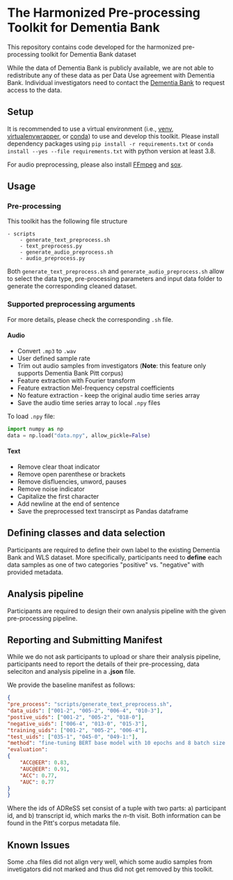 # The Harmonized Pre-processing Toolkit for Dementia Bank

This repository contains code developed for the harmonized pre-processing toolkit for Dementia Bank dataset

While the data of Dementia Bank is publicly available, we are not able to redistribute any of these data as per Data Use agreement with Dementia Bank. Individual investigators need to contact the [Dementia Bank](https://dementia.talkbank.org/access/) to request access to the data.

## Setup

It is recommended to use a virtual environment (i.e.,  [venv](https://docs.python.org/3/tutorial/venv.html), [virtualenvwrapper](https://virtualenvwrapper.readthedocs.io/en/latest/), or [conda](https://docs.conda.io/en/latest/)) to use and develop this toolkit. Please install dependency packages using ```pip install -r requirements.txt``` or ```conda install --yes --file requirements.txt``` with python version at least 3.8.

For audio preprocessing, please also install [FFmpeg](https://github.com/FFmpeg/FFmpeg) and [sox](https://github.com/rabitt/pysox).

## Usage

### Pre-processing

This toolkit has the following file structure

```
- scripts
	- generate_text_preprocess.sh
	- text_preprocess.py
	- generate_audio_preprocess.sh
	- audio_preprocess.py
```

Both `generate_text_preprocess.sh` and `generate_audio_preprocess.sh` allow to select the data type, pre-processing parameters and input data folder to generate the corresponding cleaned dataset.

### Supported preprocessing arguments

For more details, please check the corresponding `.sh` file.

#### Audio

- Convert `.mp3` to `.wav`
- User defined sample rate
- Trim out audio samples from investigators (**Note**: this feature only supports Dementia Bank Pitt corpus)
- Feature extraction with Fourier transform
- Feature extraction Mel-frequency cepstral coefficients
- No feature extraction - keep the original audio time series array
- Save the audio time series array to local `.npy` files

To load `.npy` file:

```python
import numpy as np
data = np.load("data.npy", allow_pickle=False)
```

#### Text

- Remove clear thoat indicator
- Remove open parenthese or brackets
- Remove disfluencies, unword, pauses
- Remove noise indicator
- Capitalize the first character
- Add newline at the end of sentence
- Save the preprocessed text transcirpt as Pandas dataframe

## Defining classes and data selection

Participants are required to define their own label to the existing Dementia Bank and WLS dataset. More specifically, participants need to **define** each data samples as one of two categories "positive" vs. "negative" with provided metadata.

## Analysis pipeline

Participants are required to design their own analysis pipeline with the given pre-processing pipeline.

## Reporting and Submitting Manifest

While we do not ask participants to upload or share their analysis pipeline, participants need to report the details of their pre-processing, data seleciton and analysis pipeline in a **.json** file.

We provide the baseline manifest as follows:

```json
{
"pre_process": "scripts/generate_text_preprocess.sh",
"data_uids": ["001-2", "005-2", "006-4", "010-3"],
"postive_uids": ["001-2", "005-2", "018-0"],
"negative_uids": ["006-4", "013-0", "015-3"],
"training_uids": ["001-2", "005-2", "006-4"],
"test_uids": ["035-1", "045-0", "049-1:"],
"method": "fine-tuning BERT base model with 10 epochs and 8 batch size on ADReSS training set, validatinng on ADReSS test set",
"evaluation":
{
    "ACC@EER": 0.83,
    "AUC@EER": 0.91,
    "ACC": 0.77,
    "AUC": 0.77
}
}
```

Where the ids of ADReSS set consist of a tuple with two parts: a) participant id, and b) transcript id, which marks the $n$-th visit. Both information can be found in the Pitt's corpus metadata file.

## Known Issues

Some .cha files did not align very well, which some audio samples from invetigators did not marked and thus did not get removed by this toolkit.
